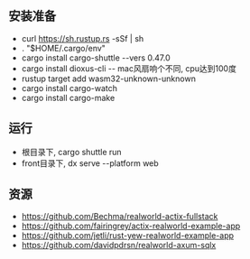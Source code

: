 ## 安装准备
- curl https://sh.rustup.rs -sSf | sh
- . "$HOME/.cargo/env"
- cargo install cargo-shuttle --vers 0.47.0
- cargo install dioxus-cli -- mac风扇响个不同, cpu达到100度 
- rustup target add wasm32-unknown-unknown
- cargo install cargo-watch
- cargo install cargo-make

## 运行
- 根目录下, cargo shuttle run
- front目录下,  dx serve --platform web

## 资源
- https://github.com/Bechma/realworld-actix-fullstack
- https://github.com/fairingrey/actix-realworld-example-app
- https://github.com/jetli/rust-yew-realworld-example-app
- https://github.com/davidpdrsn/realworld-axum-sqlx
